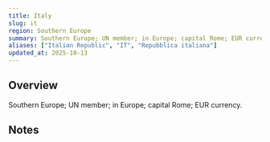 ```yaml
---
title: Italy
slug: it
region: Southern Europe
summary: Southern Europe; UN member; in Europe; capital Rome; EUR currency.
aliases: ["Italian Republic", "IT", "Repubblica italiana"]
updated_at: 2025-10-13
---
```


## Overview

Southern Europe; UN member; in Europe; capital Rome; EUR currency.

## Notes

<!-- Add your first note below -->
